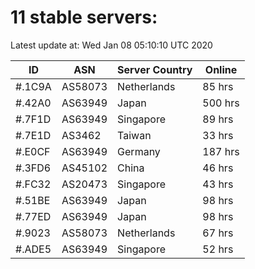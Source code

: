 # 11 stable servers:

Latest update at: Wed Jan 08 05:10:10 UTC 2020

| ID | ASN | Server Country | Online |
| -- | --- | -------------- | ------ |
| #.1C9A | AS58073 | Netherlands | 85 hrs |
| #.42A0 | AS63949 | Japan | 500 hrs |
| #.7F1D | AS63949 | Singapore | 89 hrs |
| #.7E1D | AS3462 | Taiwan | 33 hrs |
| #.E0CF | AS63949 | Germany | 187 hrs |
| #.3FD6 | AS45102 | China | 46 hrs |
| #.FC32 | AS20473 | Singapore | 43 hrs |
| #.51BE | AS63949 | Japan | 98 hrs |
| #.77ED | AS63949 | Japan | 98 hrs |
| #.9023 | AS58073 | Netherlands | 67 hrs |
| #.ADE5 | AS63949 | Singapore | 52 hrs |

